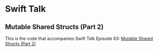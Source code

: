 # Swift Talk
## Mutable Shared Structs (Part 2)

This is the code that accompanies Swift Talk Episode 63: [Mutable Shared Structs (Part 2)](https://talk.objc.io/episodes/S01E63-mutable-shared-structs-part-2)
